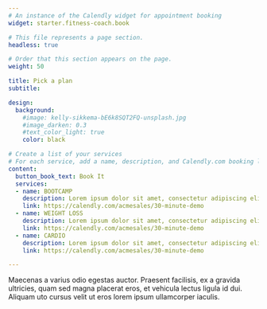 ```yaml
---
# An instance of the Calendly widget for appointment booking
widget: starter.fitness-coach.book

# This file represents a page section.
headless: true

# Order that this section appears on the page.
weight: 50

title: Pick a plan
subtitle:

design:
  background:
    #image: kelly-sikkema-bE6k8SQT2FQ-unsplash.jpg
    #image_darken: 0.3
    #text_color_light: true
    color: black

# Create a list of your services
# For each service, add a name, description, and Calendly.com booking link
content:
  button_book_text: Book It
  services:
  - name: BOOTCAMP
    description: Lorem ipsum dolor sit amet, consectetur adipiscing elit. Proin eu sem vehicula, mattis ipsum et, dapibus magna.
    link: https://calendly.com/acmesales/30-minute-demo
  - name: WEIGHT LOSS
    description: Lorem ipsum dolor sit amet, consectetur adipiscing elit. Proin eu sem vehicula, mattis ipsum et, dapibus magna.
    link: https://calendly.com/acmesales/30-minute-demo
  - name: CARDIO
    description: Lorem ipsum dolor sit amet, consectetur adipiscing elit. Proin eu sem vehicula, mattis ipsum et, dapibus magna. 
    link: https://calendly.com/acmesales/30-minute-demo

---
```


Maecenas a varius odio egestas auctor. Praesent facilisis, ex a gravida ultricies, quam sed magna placerat eros, et vehicula lectus ligula id dui. Aliquam uto cursus velit ut eros lorem ipsum ullamcorper iaculis.
